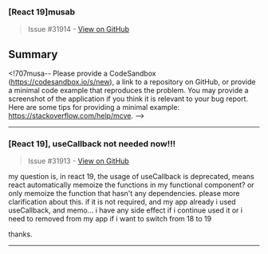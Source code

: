 ### [React 19]musab 

> Issue #31914 - [View on GitHub](https://github.com/facebook/react/issues/31914)

## Summary

<!707musa--
  Please provide a CodeSandbox (https://codesandbox.io/s/new), a link to a
  repository on GitHub, or provide a minimal code example that reproduces the
  problem. You may provide a screenshot of the application if you think it is
  relevant to your bug report. Here are some tips for providing a minimal
  example: https://stackoverflow.com/help/mcve.
-->


---

### [React 19], useCallback not needed now!!!

> Issue #31913 - [View on GitHub](https://github.com/facebook/react/issues/31913)

my question is, in react 19, the usage of useCallback is deprecated, means react automatically memoize the functions in my functional component? or only memoize the function that hasn't any dependencies. please more clarification about this.
if it is not required, and my app already i used useCallback, and memo... i have any side effect if i continue used it or i need to removed from my app if i want to switch from 18 to 19

thanks.


---

